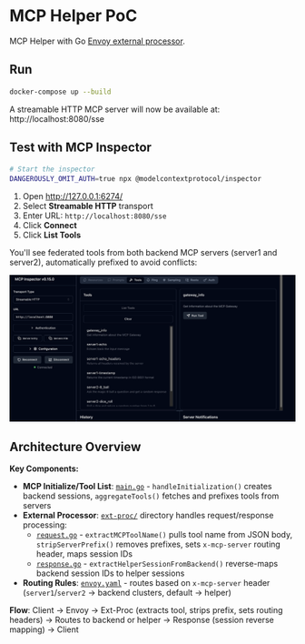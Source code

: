 # MCP Helper PoC

MCP Helper with Go [Envoy external processor](https://www.envoyproxy.io/docs/envoy/latest/configuration/http/http_filters/ext_proc_filter).

## Run

```bash
docker-compose up --build
```

A streamable HTTP MCP server will now be available at: http://localhost:8080/sse

## Test with MCP Inspector

```bash
# Start the inspector
DANGEROUSLY_OMIT_AUTH=true npx @modelcontextprotocol/inspector
```

1. Open http://127.0.0.1:6274/
2. Select **Streamable HTTP** transport
3. Enter URL: `http://localhost:8080/sse`
4. Click **Connect**
5. Click **List Tools**

You'll see federated tools from both backend MCP servers (server1 and server2), automatically prefixed to avoid conflicts:

![alt text](mcp-inspector.png)

## Architecture Overview

**Key Components:**

- **MCP Initialize/Tool List**: [`main.go`](main.go) - `handleInitialization()` creates backend sessions, `aggregateTools()` fetches and prefixes tools from servers
- **External Processor**: [`ext-proc/`](ext-proc/) directory handles request/response processing:
  - [`request.go`](ext-proc/request.go) - `extractMCPToolName()` pulls tool name from JSON body, `stripServerPrefix()` removes prefixes, sets `x-mcp-server` routing header, maps session IDs
  - [`response.go`](ext-proc/response.go) - `extractHelperSessionFromBackend()` reverse-maps backend session IDs to helper sessions
- **Routing Rules**: [`envoy.yaml`](envoy.yaml) - routes based on `x-mcp-server` header (`server1`/`server2` → backend clusters, default → helper)

**Flow**: Client → Envoy → Ext-Proc (extracts tool, strips prefix, sets routing headers) → Routes to backend or helper → Response (session reverse mapping) → Client

